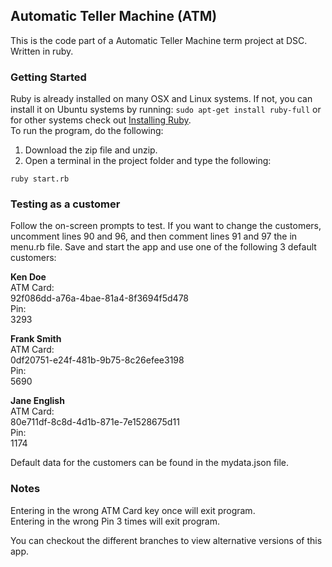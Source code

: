 ## Automatic Teller Machine (ATM)
This is the code part of a Automatic Teller Machine term project at DSC. Written in ruby.

### Getting Started
Ruby is already installed on many OSX and Linux systems. If not, you can install it on Ubuntu systems by running: ```sudo apt-get install ruby-full``` or for other systems check out [Installing Ruby](https://www.ruby-lang.org/en/documentation/installation/ "Installing Ruby").  
To run the program, do the following:  

1. Download the zip file and unzip.  
2. Open a terminal in the project folder and type the following:
```
ruby start.rb
```  

### Testing as a customer
Follow the on-screen prompts to test. If you want to change the customers, uncomment lines 90 and 96, and then comment lines 91 and 97 the in menu.rb file. Save and start the app and use one of the following 3 default customers:

**Ken Doe**  
ATM Card:  
92f086dd-a76a-4bae-81a4-8f3694f5d478  
Pin:  
3293

**Frank Smith**  
ATM Card:  
0df20751-e24f-481b-9b75-8c26efee3198  
Pin:  
5690  

**Jane English**  
ATM Card:  
80e711df-8c8d-4d1b-871e-7e1528675d11  
Pin:   
1174  

Default data for the customers can be found in the mydata.json file.

### Notes
Entering in the wrong ATM Card key once will exit program.  
Entering in the wrong Pin 3 times will exit program.  

You can checkout the different branches to view alternative versions of this app.